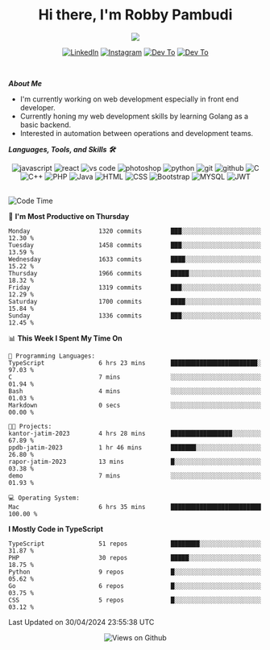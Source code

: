 <div align="center">
   <h1>Hi there, I'm Robby Pambudi </h1>

<img src="https://pronoun.cyou/x/y?subject=He&object=Him&height=20"> 
</div>

<p align='center'>
   <a href="https://www.linkedin.com/in/robbypambudi" target="_blank"><img src="https://img.shields.io/badge/LinkedIn-0077B5?style=for-the-badge&logo=linkedin&logoColor=white" alt="LinkedIn"></a>
   <a href="https://www.instagram.com/robbypambudi" target="_blank"><img src="https://img.shields.io/badge/Instagram-E4405F?style=for-the-badge&logo=instagram&logoColor=white" alt="Instagram"></a>
   <a href="https://dev.to/robbypambudi" target="_blank"><img src="https://img.shields.io/badge/dev.to-0A0A0A?style=for-the-badge&logo=dev.to&logoColor=white" alt="Dev To"></a>
   <a href="https://www.facebook.com/robbyulungpambudi" target="_blank"><img src="https://img.shields.io/badge/Facebook-1877F2?style=for-the-badge&logo=facebook&logoColor=white" alt="Dev To"></a>

</p> <p>
<br>
   
***About Me***
   
- I'm currently working on web development especially in front end developer.
- Currently honing my web development skills by learning Golang as a basic backend.
- Interested in automation between operations and development teams.
 
   
***Languages, Tools, and Skills 🛠***

   <div align="center">
   <img src="https://img.shields.io/badge/JavaScript-F7DF1E?style=for-the-badge&logo=javascript&logoColor=black" alt="javascript" />
      <img src="https://img.shields.io/badge/React-61DAFB?style=for-the-badge&logo=react&logoColor=black" alt="react" />
      <img src="https://img.shields.io/badge/vs%20code-007ACC?style=for-the-badge&logo=visual%20studio%20code&logoColor=white" alt="vs code" />
      <img src="https://img.shields.io/badge/adobe%20photoshop-31A8FF?style=for-the-badge&logo=adobe%20photoshop&logoColor=white" alt="photoshop" />
      <img src="https://img.shields.io/badge/python-3776AB?style=for-the-badge&logo=python&logoColor=white" alt="python" />
      <img src="https://img.shields.io/badge/Git-F05032?style=for-the-badge&logo=git&logoColor=white" alt="git" />
      <img src="https://img.shields.io/badge/GitHub-100000?style=for-the-badge&logo=github&logoColor=white" alt="github" />
      <img src="https://img.shields.io/badge/c-%2300599C.svg?style=for-the-badge&logo=c&logoColor=white" alt="C" />
      <img src="https://img.shields.io/badge/c++-%2300599C.svg?style=for-the-badge&logo=c%2B%2B&logoColor=white" alt="C++" />   
      <img src="https://img.shields.io/badge/PHP-777BB4?style=for-the-badge&logo=php&logoColor=white" alt="PHP" />
      <img src="https://img.shields.io/badge/Java-ED8B00?style=for-the-badge&logo=java&logoColor=white" alt="Java"/>
      <img src="https://img.shields.io/badge/HTML5-E34F26?style=for-the-badge&logo=html5&logoColor=white" alt="HTML" />
      <img src="https://img.shields.io/badge/CSS-239120?&style=for-the-badge&logo=css3&logoColor=white" alt ="CSS" />
      <img src="https://img.shields.io/badge/Bootstrap-563D7C?style=for-the-badge&logo=bootstrap&logoColor=white" alt="Bootstrap" />
      <img src="https://img.shields.io/badge/MySQL-00000F?style=for-the-badge&logo=mysql&logoColor=white" alt="MYSQL" />
      <img src="https://img.shields.io/badge/json%20web%20tokens-323330?style=for-the-badge&logo=json-web-tokens&logoColor=pink" alt="JWT" />
      
   </div><br>
   
<!--START_SECTION:waka-->
![Code Time](http://img.shields.io/badge/Code%20Time-1%2C256%20hrs%2050%20mins-blue)

📅 **I'm Most Productive on Thursday** 

```text
Monday                   1320 commits        ███░░░░░░░░░░░░░░░░░░░░░░   12.30 % 
Tuesday                  1458 commits        ███░░░░░░░░░░░░░░░░░░░░░░   13.59 % 
Wednesday                1633 commits        ████░░░░░░░░░░░░░░░░░░░░░   15.22 % 
Thursday                 1966 commits        █████░░░░░░░░░░░░░░░░░░░░   18.32 % 
Friday                   1319 commits        ███░░░░░░░░░░░░░░░░░░░░░░   12.29 % 
Saturday                 1700 commits        ████░░░░░░░░░░░░░░░░░░░░░   15.84 % 
Sunday                   1336 commits        ███░░░░░░░░░░░░░░░░░░░░░░   12.45 % 
```


📊 **This Week I Spent My Time On** 

```text
💬 Programming Languages: 
TypeScript               6 hrs 23 mins       ████████████████████████░   97.03 % 
C                        7 mins              ░░░░░░░░░░░░░░░░░░░░░░░░░   01.94 % 
Bash                     4 mins              ░░░░░░░░░░░░░░░░░░░░░░░░░   01.03 % 
Markdown                 0 secs              ░░░░░░░░░░░░░░░░░░░░░░░░░   00.00 % 

🐱‍💻 Projects: 
kantor-jatim-2023        4 hrs 28 mins       █████████████████░░░░░░░░   67.89 % 
ppdb-jatim-2023          1 hr 46 mins        ███████░░░░░░░░░░░░░░░░░░   26.80 % 
rapor-jatim-2023         13 mins             █░░░░░░░░░░░░░░░░░░░░░░░░   03.38 % 
demo                     7 mins              ░░░░░░░░░░░░░░░░░░░░░░░░░   01.93 % 

💻 Operating System: 
Mac                      6 hrs 35 mins       █████████████████████████   100.00 % 
```

**I Mostly Code in TypeScript** 

```text
TypeScript               51 repos            ████████░░░░░░░░░░░░░░░░░   31.87 % 
PHP                      30 repos            █████░░░░░░░░░░░░░░░░░░░░   18.75 % 
Python                   9 repos             █░░░░░░░░░░░░░░░░░░░░░░░░   05.62 % 
Go                       6 repos             █░░░░░░░░░░░░░░░░░░░░░░░░   03.75 % 
CSS                      5 repos             █░░░░░░░░░░░░░░░░░░░░░░░░   03.12 % 
```




 Last Updated on 30/04/2024 23:55:38 UTC
<!--END_SECTION:waka-->

<div align="center">
<img src="https://komarev.com/ghpvc/?username=robbypambudi&color=green" alt="Views on Github" />
</div>

